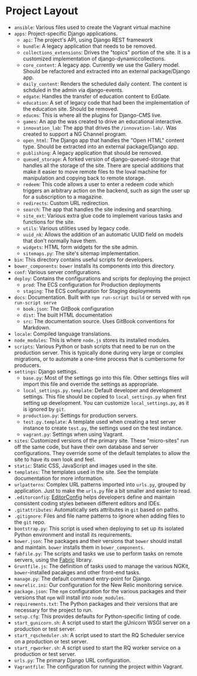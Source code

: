 # Project Layout

- `ansible`: Various files used to create the Vagrant virtual machine
- `apps`: Project-specific Django applications.
    - `api`: The project's API, using Django REST framework
    - `bundle`: A legacy application that needs to be removed.
    - `collections_extensions`: Drives the "topics" portion of the site. It is a customized implementation of django-dynamiccollections.
    - `core_content`: A legacy app. Currently we use the Gallery model. Should be refactored and extracted into an external package/Django app.
    - `daily_content`: Renders the scheduled daily content. The content is schduled in the admin via django-events.
    - `edgate`: Handles the transfer of education content to EdGate.
    - `education`: A set of legacy code that had been the implementation of the education site. Should be removed.
    - `educms`: This is where all the plugins for Django-CMS live.
    - `games`: An app the was created to drive an educational interactive.
    - `innovation_lab`: The app that drives the `/innovation-lab/`. Was created to support a NG Channel program.
    - `open_html`: The Django app that handles the "Open HTML" content type. Should be extracted into an external package/Django app.
    - `publishing`: A legacy application that should be removed.
    - `queued_storage`: A forked version of django-queued-storage that handles all the storage of the site. There are special additions that make it easier to move remote files to the loval machine for manipulation and copying back to remote storage.
    - `redeem`: This code allows a user to enter a redeem code which triggers an arbitrary action on the backend, such as sign  the user up for a subscription to a magazine.
    - `redirects`: Custom URL redirection.
    - `search`:  The app that handles the site indexing and searching.
    - `site_ext`: Various extra glue code to implement various tasks and functions for the site.
    - `utils`: Various utilities used by legacy code.
    - `uuid_nk`: Allows the addition of an automatic UUID field on models that don't normally have them.
    - `widgets`: HTML form widgets for the site admin.
    - `sitemaps.py`: The site's sitemap implementation.
- `bin`: This directory contains useful scripts for developers.
- `bower_components`: `bower` installs its components into this directory.
- `conf`: Various server configurations.
- `deploy`: Contains the configurations and scripts for deploying the project
    - `prod`: The ECS configuration for Production deployments
    - `staging`: The ECS configuration for Staging deployments
- `docs`: Documentation. Built with `npm run-script build` or served with `npm run-script serve`
    - `book.json`: The GitBook configuration
    - `dist`: The built HTML documentation
    - `src`: The documentation source. Uses GitBook conventions for Markdown.
- `locale`: Compiled language translations.
- `node_modules`: This is where `node.js` stores its installed modules.
- `scripts`: Various Python or bash scripts that need to be run on the production server. This is typically done during very large or complex migrations, or to automate a one-time process that is cumbersome for producers.
- `settings`: Django settings. 
    - `base.py`: Most of the settings go into this file. Other settings files will import this file and override the settings as appropriate.
    - `local_settings.py.template`: Default developer and development settings. This file should be copied to `local_settings.py` when first setting up development. You can customize `local_settings.py`, as it is ignored by `git`.
    - `production.py`: Settings for production servers.
    - `test.py.template`: A template used when creating a test server instance to create `test.py`, the settings used on the test instance.
    - `vagrant.py`: Settings when using Vagrant.
- `sites`: Customized versions of the primary site. These "micro-sites" run off the same code, but have their own database and server configurations. They override some of the default templates to allow the site to have its own look and feel.
- `static`: Static CSS, JavaScript and images used in the site.
- `templates`: The templates used in the site. See the template documentation for more information.
- `urlpatterns`: Complex URL patterns imported into `urls.py`, grouped by application. Just to make the `urls.py` file a bit smaller and easier to read.
- `.editorconfig`: [EditorConfig](http://editorconfig.org/) helps developers define and maintain consistent coding styles between different editors and IDEs. 
- `.gitattributes`: Automatically sets attributes in `git` based on paths.
- `.gitignore`: Files and file name patterns to ignore when adding files to the `git` repo.
- `bootstrap.py`: This script is used when deploying to set up its isolated Python environment and install its requirements.
- `bower.json`: The packages and their versions that `bower` should install and maintain. `bower` installs them in `bower_components`.
- `fabfile.py`: The scripts and tasks we use to perform tasks on remote servers, using the [Fabric](http://www.fabfile.org/) library.
- `Gruntfile.js`: The definition of tasks used to manage the various NGKit, `bower`-installed pacakges and other front-end tasks.
- `manage.py`: The default command entry-point for Django.
- `newrelic.ini`: Our configuration for the New Relic monitoring service.
- `package.json`: The `npm` configuration for the various packages and their versions that `npm` will install into `node_modules`.
- `requirements.txt`: The Python packages and their versions that are necessary for the project to run.
- `setup.cfg`: This provides defaults for Python-specific linting of code.
- `start_gunicorn.sh`: A script used to start the gUnicorn WSGI server on a production or test server.
- `start_rqscheduler.sh`: A script used to start the RQ Scheduler service on a production or test server.
- `start_rqworker.sh`: A script used to start the RQ worker service on a production or test server.
- `urls.py`: The primary Django URL configuration.
- `Vagrantfile`: The configuration for running the project within Vagrant.
